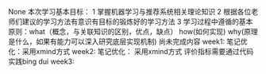 None
本次学习基本目标：
  1 掌握机器学习与推荐系统相关理论知识
  2 根据各位老师们建议的学习方法有意识有目标的锻炼好的学习方法
  3 学习过程中遵循的基本原则：what（概念，与关联知识的区别，优点，缺点）
                          how(如何实现)
                          why(原理是什么，如果有能力可以深入研究底层实现机制)
尚未完成内容
    week1:
        笔记优化：采用xmind方式
    week2:
        笔记优化： 采用xmind方式
                 评价指标需要通过代码实践bing dui
    week3: 
